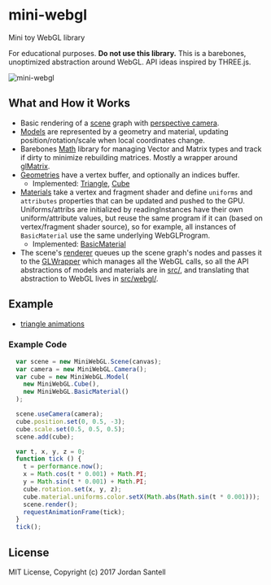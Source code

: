 # mini-webgl

Mini toy WebGL library

For educational purposes. **Do not use this library.**
This is a barebones, unoptimized abstraction around WebGL. API ideas inspired by THREE.js.

![mini-webgl](https://jsantell.github.io/mini-webgl/assets/screenshot.gif)

## What and How it Works

* Basic rendering of a [scene](src/scene.js) graph with [perspective camera](src/camera.js).
* [Models](src/model.js) are represented by a geometry and material, updating position/rotation/scale when local coordinates change.
* Barebones [Math](src/math.js) library for managing Vector and Matrix types and track if dirty to minimize rebuilding matrices. Mostly a wrapper around [glMatrix](http://glmatrix.net/).
* [Geometries](src/geometries) have a vertex buffer, and optionally an indices buffer.
  * Implemented: [Triangle](src/geometries/triangle.js), [Cube](src/geometries/cube.js)
* [Materials](src/materials) take a vertex and fragment shader and define `uniforms` and `attributes` properties that can be updated and pushed to the GPU. Uniforms/attribs are initialized by readingInstances have their own uniform/attribute values, but reuse the same program if it can (based on vertex/fragment shader source), so for example, all instances of `BasicMaterial` use the same underlying WebGLProgram.
  * Implemented: [BasicMaterial](src/materials/basic-material.js)
* The scene's [renderer](src/renderer.js) queues up the scene graph's nodes and passes it to the [GLWrapper](src/webgl/index.js) which manages all the WebGL calls, so all the API abstractions of models and materials are in [src/](src/), and translating that abstraction to WebGL lives in [src/webgl/](src/webgl/).

## Example

* [triangle animations](https://jsantell.github.io/mini-webgl/examples/complex.html)

### Example Code

```js
  var scene = new MiniWebGL.Scene(canvas);
  var camera = new MiniWebGL.Camera();
  var cube = new MiniWebGL.Model(
    new MiniWebGL.Cube(),
    new MiniWebGL.BasicMaterial()
  );

  scene.useCamera(camera);
  cube.position.set(0, 0.5, -3);
  cube.scale.set(0.5, 0.5, 0.5);
  scene.add(cube);

  var t, x, y, z = 0;
  function tick () {
    t = performance.now();
    x = Math.cos(t * 0.001) + Math.PI;
    y = Math.sin(t * 0.001) + Math.PI;
    cube.rotation.set(x, y, z);
    cube.material.uniforms.color.setX(Math.abs(Math.sin(t * 0.001)));
    scene.render();
    requestAnimationFrame(tick);
  }
  tick();
```

## License

MIT License, Copyright (c) 2017 Jordan Santell
